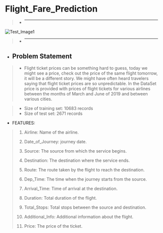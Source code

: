 # Flight_Fare_Prediction

> - ______________________________________________________________________________________________________________________________________________________________________________
![Test_Image1](https://wonderfulengineering.com/wp-content/uploads/2014/05/airplane-wallpaper-2.jpg)
> - ______________________________________________________________________________________________________________________________________________________________________________

 - ## Problem Statement
> - Flight ticket prices can be something hard to guess, today we might see a price, check out the price of the same flight tomorrow, it will be a different story. We might have often heard travelers saying that flight ticket prices are so unpredictable.  In the DataSet price is provided with prices of flight tickets for various airlines between the months of March and June of 2019 and between various cities.

> - Size of training set: 10683 records
> - Size of test set: 2671 records
> 
  - FEATURES:
> 1. Airline: Name of the airline.
> 
> 2. Date_of_Journey: journey date.
> 
> 3. Source: The source from which the service begins.
> 
> 4. Destination: The destination where the service ends.
> 
> 5. Route: The route taken by the flight to reach the destination.
> 
> 6. Dep_Time: The time when the journey starts from the source.
> 
> 7. Arrival_Time: Time of arrival at the destination.
> 
> 8. Duration: Total duration of the flight.
> 
> 9. Total_Stops: Total stops between the source and destination.
> 
> 10. Additional_Info: Additional information about the flight.
> 
> 11. Price: The price of the ticket.

